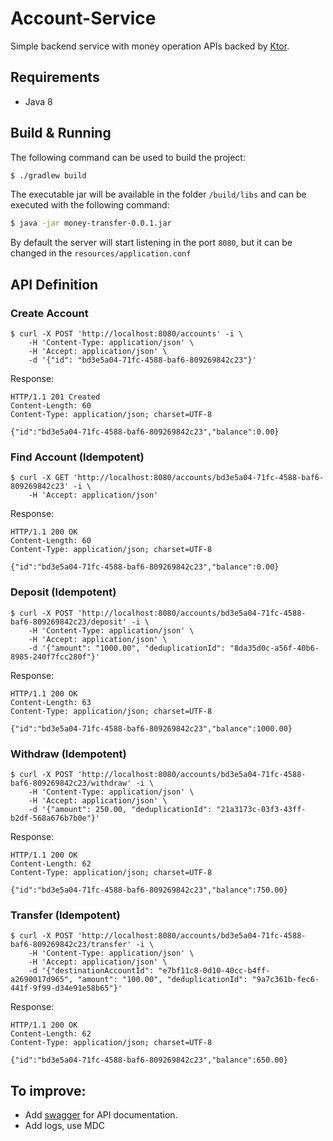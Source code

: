 # Account-Service
Simple backend service with money operation APIs backed by [Ktor](https://ktor.io/).

## Requirements
- Java 8

## Build & Running
The following command can be used to build the project:

```bash
$ ./gradlew build
```

The executable jar will be available in the folder `/build/libs` and can be executed with the following command:

```bash
$ java -jar money-transfer-0.0.1.jar
```

By default the server will start listening in the port `8080`, but it can be changed in the `resources/application.conf`

## API Definition

### Create Account
```
$ curl -X POST 'http://localhost:8080/accounts' -i \
    -H 'Content-Type: application/json' \
    -H 'Accept: application/json' \
    -d '{"id": "bd3e5a04-71fc-4588-baf6-809269842c23"}'
```

Response:
```
HTTP/1.1 201 Created
Content-Length: 60
Content-Type: application/json; charset=UTF-8

{"id":"bd3e5a04-71fc-4588-baf6-809269842c23","balance":0.00}
```

### Find Account (Idempotent)
```
$ curl -X GET 'http://localhost:8080/accounts/bd3e5a04-71fc-4588-baf6-809269842c23' -i \
    -H 'Accept: application/json'
```

Response:
```
HTTP/1.1 200 OK
Content-Length: 60
Content-Type: application/json; charset=UTF-8

{"id":"bd3e5a04-71fc-4588-baf6-809269842c23","balance":0.00}
```

### Deposit (Idempotent)
```
$ curl -X POST 'http://localhost:8080/accounts/bd3e5a04-71fc-4588-baf6-809269842c23/deposit' -i \
    -H 'Content-Type: application/json' \
    -H 'Accept: application/json' \
    -d '{"amount": "1000.00", "deduplicationId": "8da35d0c-a56f-40b6-8985-240f7fcc280f"}'
```

Response:
```
HTTP/1.1 200 OK
Content-Length: 63
Content-Type: application/json; charset=UTF-8

{"id":"bd3e5a04-71fc-4588-baf6-809269842c23","balance":1000.00}
```

### Withdraw (Idempotent)
```
$ curl -X POST 'http://localhost:8080/accounts/bd3e5a04-71fc-4588-baf6-809269842c23/withdraw' -i \
    -H 'Content-Type: application/json' \
    -H 'Accept: application/json' \
    -d '{"amount": 250.00, "deduplicationId": "21a3173c-03f3-43ff-b2df-568a676b7b0e"}'
```

Response:
```
HTTP/1.1 200 OK
Content-Length: 62
Content-Type: application/json; charset=UTF-8

{"id":"bd3e5a04-71fc-4588-baf6-809269842c23","balance":750.00}
```

### Transfer (Idempotent)
```
$ curl -X POST 'http://localhost:8080/accounts/bd3e5a04-71fc-4588-baf6-809269842c23/transfer' -i \
    -H 'Content-Type: application/json' \
    -H 'Accept: application/json' \
    -d '{"destinationAccountId": "e7bf11c8-0d10-40cc-b4ff-a2690017d965", "amount": "100.00", "deduplicationId": "9a7c361b-fec6-441f-9f99-d34e91e58b65"}'
```

Response:
```
HTTP/1.1 200 OK
Content-Length: 62
Content-Type: application/json; charset=UTF-8

{"id":"bd3e5a04-71fc-4588-baf6-809269842c23","balance":650.00}
```

## To improve:
- Add [swagger](https://swagger.io/) for API documentation.
- Add logs, use MDC